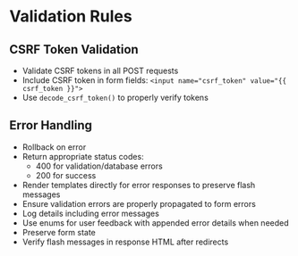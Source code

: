# Validation Rules
## CSRF Token Validation
- Validate CSRF tokens in all POST requests
- Include CSRF token in form fields: `<input name="csrf_token" value="{{ csrf_token }}">`
- Use `decode_csrf_token()` to properly verify tokens

## Error Handling
- Rollback on error
- Return appropriate status codes:
  - 400 for validation/database errors
  - 200 for success
- Render templates directly for error responses to preserve flash messages
- Ensure validation errors are properly propagated to form errors
- Log details including error messages
- Use enums for user feedback with appended error details when needed
- Preserve form state
- Verify flash messages in response HTML after redirects

